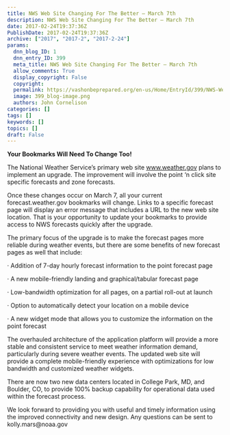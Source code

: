 ```yaml
---
title: NWS Web Site Changing For The Better – March 7th
description: NWS Web Site Changing For The Better – March 7th
date: 2017-02-24T19:37:36Z
PublishDate: 2017-02-24T19:37:36Z
archive: ["2017", "2017-2", "2017-2-24"]
params:
  dnn_blog_ID: 1
  dnn_entry_ID: 399
  meta_title: NWS Web Site Changing For The Better – March 7th
  allow_comments: True
  display_copyright: False
  copyright:
  permalink: https://vashonbeprepared.org/en-us/Home/EntryId/399/NWS-Web-Site-Changing-For-The-Better-ndash-March-7th
  image: 399_blog-image.png
  authors: John Cornelison
categories: []
tags: []
keywords: []
topics: []
draft: False
---
```


<p><b>Your Bookmarks Will Need To Change Too!</b></p>  <p>The National Weather Service’s primary web site <a href="http://www.weather.gov">www.weather.gov</a> plans to implement an upgrade. The improvement will involve the point ‘n click site specific forecasts and zone forecasts. </p>  <p>Once these changes occur on March 7, all your current forecast.weather.gov bookmarks will change. Links to a specific forecast page will display an error message that includes a URL to the new web site location. That is your opportunity to update your bookmarks to provide access to NWS forecasts quickly after the upgrade. </p>  <p>The primary focus of the upgrade is to make the forecast pages more reliable during weather events, but there are some benefits of new forecast pages as well that include:</p>  <p>· Addition of 7-day hourly forecast information to the point forecast page</p>  <p>· A new mobile-friendly landing and graphical/tabular forecast page</p>  <p>· Low-bandwidth optimization for all pages, on a partial roll-out at launch</p>  <p>· Option to automatically detect your location on a mobile device</p>  <p>· A new widget mode that allows you to customize the information on the point forecast</p>  <p>The overhauled architecture of the application platform will provide a more stable and consistent service to meet weather information demand, particularly during severe weather events. The updated web site will provide a complete mobile-friendly experience with optimizations for low bandwidth and customized weather widgets. </p>  <p>There are now two new data centers located in College Park, MD, and Boulder, CO, to provide 100% backup capability for operational data used within the forecast process.&#160; </p>  <p>We look forward to providing you with useful and timely information using the improved connectivity and new design. Any questions can be sent to <a>kolly.mars@noaa.gov</a></p>

